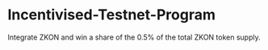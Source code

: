 # Incentivised-Testnet-Program
Integrate ZKON and win a share of the 0.5% of the total ZKON token supply.
